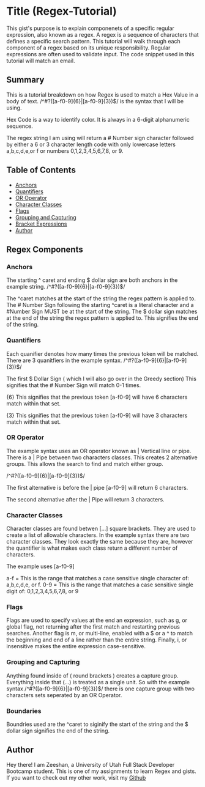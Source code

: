 
# Title (Regex-Tutorial)

This gist's purpose is to explain componenets of a specific regular expression, also known as a regex. A regex is a sequence of characters that defines a specific search pattern. This tutorial will walk through each component of a regex based on its unique responsibility. Regular expressions are often used to validate input. The code snippet used in this tutorial will match an email.

## Summary

This is a tutorial breakdown on how Regex is used to match a Hex Value in a body of text. /^#?([a-f0-9]{6}|[a-f0-9]{3})$/ is the syntax that I will be using.

Hex Code is a way to identify color. It is always in a 6-digit alphanumeric sequence.

The regex string I am using will return a # Number sign character followed by either a 6 or 3 character length code with only lowercase letters a,b,c,d,e,or f or numbers 0,1,2,3,4,5,6,7,8, or 9.


## Table of Contents

- [Anchors](#anchors)
- [Quantifiers](#quantifiers)
- [OR Operator](#or-operator)
- [Character Classes](#character-classes)
- [Flags](#flags)
- [Grouping and Capturing](#grouping-and-capturing)
- [Bracket Expressions](#bracket-expressions)
- [Author](#author)

## Regex Components

### Anchors
The starting ^ caret and ending $ dollar sign are both anchors in the example string. /^#?([a-f0-9]{6}|[a-f0-9]{3})$/

The ^caret matches at the start of the string the regex pattern is applied to.
The # Number Sign following the starting ^caret is a literal character and a #Number Sign MUST be at the start of the string.
The $ dollar sign matches at the end of the string the regex pattern is applied to. This signifies the end of the string.


### Quantifiers
Each quanifier denotes how many times the previous token will be matched. There are 3 quanitfiers in the example syntax. /^#?([a-f0-9]{6}|[a-f0-9]{3})$/

The first $ Dollar Sign ( which I will also go over in the Greedy section) This signifies that the # Number Sign will match 0-1 times.

{6} This signifies that the previous token [a-f0-9] will have 6 characters match within that set.

{3} This signifies that the previous token [a-f0-9] will have 3 characters match within that set.

### OR Operator
The example syntax uses an OR operator known as | Vertical line or pipe. There is a | Pipe between two characters classes. This creates 2 alternative groups. This allows the search to find and match either group.

/^#?([a-f0-9]{6}|[a-f0-9]{3})$/

The first alternative is before the | pipe [a-f0-9] will return 6 characters.

The second alternative after the | Pipe will return 3 characters.

### Character Classes
Character classes are found betwen [...] square brackets. They are used to create a list of allowable characters. In the example syntax there are two character classes. They look exactly the same because they are, however the quantifier is what makes each class return a different number of characters.

The example uses [a-f0-9]

a-f = This is the range that matches a case sensitive single character of: a,b,c,d,e, or f.
0-9 = This is the range that matches a case sensitive single digit of: 0,1,2,3,4,5,6,7,8, or 9

### Flags
Flags are used to specify values at the end an expression, such as g, or global flag, not returning after the first match and restarting previous searches. Another flag is m, or multi-line, enabled with a $ or a ^ to match the beginning and end of a line rather than the entire string. Finally, i, or insensitive makes the entire expression case-sensitive.

### Grouping and Capturing
Anything found inside of ( round brackets ) creates a capture group. Everything inside that (...) is treated as a single unit. So with the example syntax /^#?([a-f0-9]{6}|[a-f0-9]{3})$/ there is one capture group with two characters sets seperated by an OR Operator.


### Boundaries
Boundries used are the ^caret to siginify the start of the string and the $ dollar sign signifies the end of the string.



## Author
Hey there! I am Zeeshan, a University of Utah Full Stack Developer Bootcamp student. This is one of my assignments to learn Regex and gists. If you want to check out my other work, visit my [Github](https://github.com/zeeshanmufti1995) 